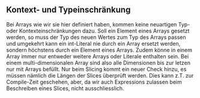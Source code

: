 
## Kontext- und Typeinschränkung

Bei Arrays wie wir sie hier definiert haben, kommen keine neuartigen Typ- oder Kontexteinschränkungen dazu. Soll ein Element eines Arrays
gesetzt werden, so muss der Typ des neuen Wertes zum Typ des Arrays passen und umgekehrt kann ein int-Literal nie durch ein Array
ersetzt werden, sondern höchstens durch ein Element eines Arrays. Zudem könne in einem Array immer nur entweder weitere Arrays oder Literale enthalten sein. Bei einem multi-dimensionalen Array sind also alle Dimensionen bis zur letzen nur mit Arrays befüllt.
Nur beim Slicing kommt ein neuer Check hinzu, es müssen nämlich die Längen der Slices überprüft werden. Dies kann z.T. zur Compile-Zeit geschehen, aber, da wir auch Expressions zulassen beim Beschreiben eines Slices, nicht ausschliesslich.
